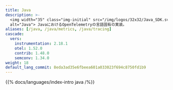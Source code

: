 ```yaml
---
title: Java
description: >-
  <img width="35" class="img-initial" src="/img/logos/32x32/Java_SDK.svg"
  alt="Java"> JavaにおけるOpenTelemetryの言語固有の実装。
aliases: [/java, /java/metrics, /java/tracing]
cascade:
  vers:
    instrumentation: 2.18.1
    otel: 1.52.0
    contrib: 1.48.0
    semconv: 1.34.0
weight: 18
default_lang_commit: 8eda3ad35e6fbeea601a033023f694c8750fd1b9
---
```


{{% docs/languages/index-intro java /%}}
